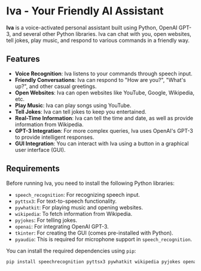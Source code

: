 # Iva - Your Friendly AI Assistant

**Iva** is a voice-activated personal assistant built using Python, OpenAI GPT-3, and several other Python libraries. Iva can chat with you, open websites, tell jokes, play music, and respond to various commands in a friendly way.

## Features

- **Voice Recognition**: Iva listens to your commands through speech input.
- **Friendly Conversations**: Iva can respond to "How are you?", "What's up?", and other casual greetings.
- **Open Websites**: Iva can open websites like YouTube, Google, Wikipedia, etc.
- **Play Music**: Iva can play songs using YouTube.
- **Tell Jokes**: Iva can tell jokes to keep you entertained.
- **Real-Time Information**: Iva can tell the time and date, as well as provide information from Wikipedia.
- **GPT-3 Integration**: For more complex queries, Iva uses OpenAI's GPT-3 to provide intelligent responses.
- **GUI Integration**: You can interact with Iva using a button in a graphical user interface (GUI).

## Requirements

Before running Iva, you need to install the following Python libraries:

- `speech_recognition`: For recognizing speech input.
- `pyttsx3`: For text-to-speech functionality.
- `pywhatkit`: For playing music and opening websites.
- `wikipedia`: To fetch information from Wikipedia.
- `pyjokes`: For telling jokes.
- `openai`: For integrating OpenAI GPT-3.
- `tkinter`: For creating the GUI (comes pre-installed with Python).
- `pyaudio`: This is required for microphone support in `speech_recognition`.

You can install the required dependencies using `pip`:

```bash
pip install speechrecognition pyttsx3 pywhatkit wikipedia pyjokes openai pyaudio
